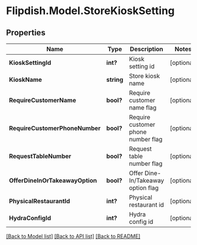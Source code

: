 # Flipdish.Model.StoreKioskSetting
## Properties

Name | Type | Description | Notes
------------ | ------------- | ------------- | -------------
**KioskSettingId** | **int?** | Kiosk setting id | [optional] 
**KioskName** | **string** | Store kiosk name | [optional] 
**RequireCustomerName** | **bool?** | Require customer name flag | [optional] 
**RequireCustomerPhoneNumber** | **bool?** | Require customer phone number flag | [optional] 
**RequestTableNumber** | **bool?** | Request table number flag | [optional] 
**OfferDineInOrTakeawayOption** | **bool?** | Offer Dine-In/Takeaway option flag | [optional] 
**PhysicalRestaurantId** | **int?** | Physical restaurant id | [optional] 
**HydraConfigId** | **int?** | Hydra config id | [optional] 

[[Back to Model list]](../README.md#documentation-for-models) [[Back to API list]](../README.md#documentation-for-api-endpoints) [[Back to README]](../README.md)

